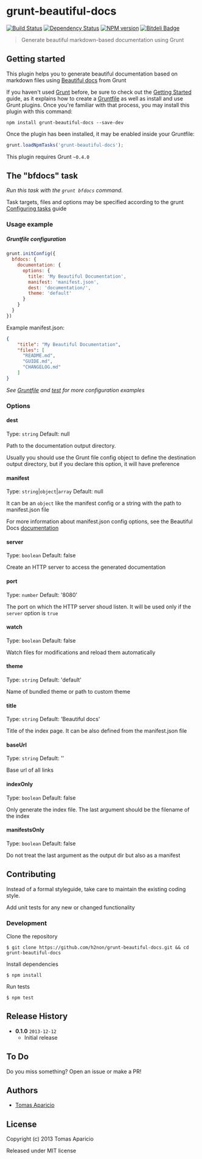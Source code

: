 # grunt-beautiful-docs 

[![Build Status](https://travis-ci.org/h2non/grunt-beautiful-docs.png)][travis] [![Dependency Status](https://gemnasium.com/h2non/grunt-beautiful-docs.png)][dependencies] [![NPM version](https://badge.fury.io/js/grunt-beautiful-docs.png)][badge]
[![Bitdeli Badge](https://d2weczhvl823v0.cloudfront.net/h2non/grunt-beautiful-docs/trend.png)](https://bitdeli.com/free "Bitdeli Badge")

> Generate beautiful markdown-based documentation using Grunt

## Getting started

This plugin helps you to generate beautiful documentation based on markdown files using [Beautiful docs][1] from Grunt

If you haven't used [Grunt](http://gruntjs.com/) before, be sure to check out the [Getting Started](http://gruntjs.com/getting-started) guide, as it explains how to create a [Gruntfile](http://gruntjs.com/sample-gruntfile) as well as install and use Grunt plugins. Once you're familiar with that process, you may install this plugin with this command:

```shell
npm install grunt-beautiful-docs --save-dev
```

Once the plugin has been installed, it may be enabled inside your Gruntfile:

```js
grunt.loadNpmTasks('grunt-beautiful-docs');
```

This plugin requires Grunt `~0.4.0`

## The "bfdocs" task

_Run this task with the `grunt bfdocs` command._

Task targets, files and options may be specified according to the grunt [Configuring tasks](http://gruntjs.com/configuring-tasks) guide

### Usage example

##### Gruntfile configuration
```js
grunt.initConfig({
  bfdocs: {
    documentation: {
      options: {
        title: 'My Beautiful Documentation',
        manifest: 'manifest.json',
        dest: 'documentation/',
        theme: 'default'
      }
    }
  }
})
```

Example manifest.json:
```json
{
    "title": "My Beautiful Documentation",
    "files": [
      "README.md",
      "GUIDE.md",
      "CHANGELOG.md"
    ]
}
```

_See [Gruntfile][gruntfile] and [test][test] for more configuration examples_


### Options

#### dest
Type: `string`
Default: null

Path to the documentation output directory.

Usually you should use the Grunt file config object to define the destination output directory,
but if you declare this option, it will have preference

#### manifest
Type: `string`|`object`|`array`
Default: null

It can be an `object` like the manifest config or a string with the path to manifest.json file

For more information about manifest.json config options, see the Beautiful Docs [documentation][2]

#### server
Type: `boolean`
Default: false

Create an HTTP server to access the generated documentation

#### port
Type: `number`
Default: '8080'

The port on which the HTTP server shoud listen. It will be used only if the `server` option is `true`

#### watch
Type: `boolean`
Default: false

Watch files for modifications and reload them automatically

#### theme
Type: `string`
Default: 'default'

Name of bundled theme or path to custom theme

#### title
Type: `string`
Default: 'Beautiful docs'

Title of the index page. It can be also defined from the manifest.json file

#### baseUrl
Type: `string`
Default: ''

Base url of all links

#### indexOnly
Type: `boolean`
Default: false

Only generate the index file. The last argument should be the filename of the index

#### manifestsOnly
Type: `boolean`
Default: false

Do not treat the last argument as the output dir but also as a manifest


## Contributing

Instead of a formal styleguide, take care to maintain the existing coding style.

Add unit tests for any new or changed functionality

### Development

Clone the repository
```shell
$ git clone https://github.com/h2non/grunt-beautiful-docs.git && cd grunt-beautiful-docs
```

Install dependencies
```shell
$ npm install
```

Run tests
```shell
$ npm test
```

## Release History

- **0.1.0** `2013-12-12`
    - Initial release

## To Do

Do you miss something? Open an issue or make a PR!

## Authors

* [Tomas Aparicio](http://github.com/h2non)

## License

Copyright (c) 2013 Tomas Aparicio

Released under MIT license

[1]: http://beautifuldocs.com/
[2]: https://github.com/maximebf/beautiful-docs#manifests
[gruntfile]: https://github.com/h2non/grunt-beautiful-docs/blob/master/Gruntfile.coffee
[test]: https://github.com/h2non/grunt-beautiful-docs/tree/master/test
[travis]: https://travis-ci.org/h2non/grunt-beautiful-docs
[badge]: http://badge.fury.io/js/grunt-beautiful-docs
[dependencies]: https://gemnasium.com/h2non/grunt-beautiful-docs

